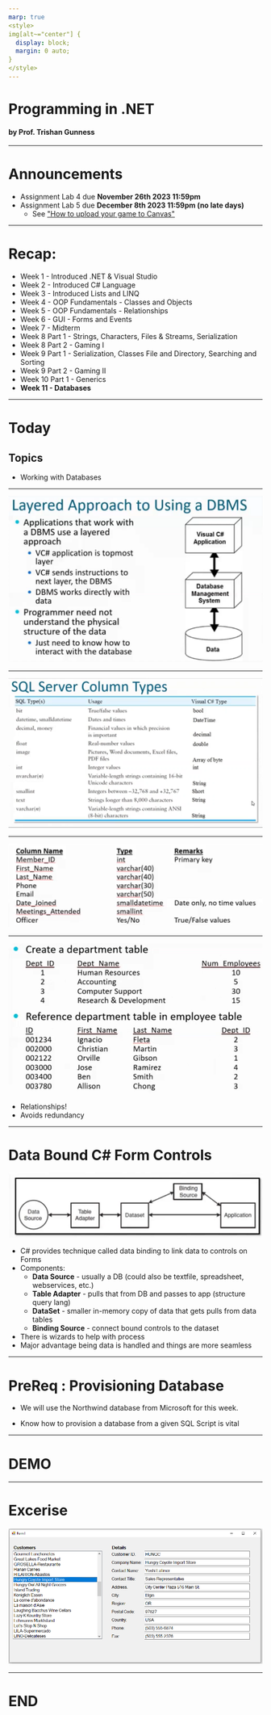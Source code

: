 ```yaml
---
marp: true
<style>
img[alt~="center"] {
  display: block;
  margin: 0 auto;
}
</style>
---
```

# Programming in .NET
#### by Prof. Trishan Gunness 
---
# Announcements  

- Assignment Lab 4 due **November 26th 2023 11:59pm**
- Assignment Lab 5 due **December 8th 2023 11:59pm (no late days)**
  - See ["How to upload your game to Canvas"](https://www.youtube.com/watch?v=PNpVoE8w2r8)
---
<style scoped>section { font-size: 25px; }</style>
# Recap:
- Week 1 - Introduced .NET & Visual Studio
- Week 2 - Introduced C# Language
- Week 3 - Introduced Lists and LINQ
- Week 4 - OOP Fundamentals - Classes and Objects
- Week 5 - OOP Fundamentals - Relationships
- Week 6 - GUI - Forms and Events
- Week 7 - Midterm
- Week 8 Part 1 - Strings, Characters, Files & Streams, Serialization
- Week 8 Part 2 - Gaming I
- Week 9 Part 1 - Serialization, Classes File and Directory, Searching and Sorting
- Week 9 Part 2 - Gaming II
- Week 10 Part 1 - Generics
- **Week 11 - Databases**
---

# Today

## Topics
- Working with Databases

---

![Alt text](Wee11.1-image.png)

---
![Alt text](Wee11.1-image-1.png)

---


![Alt text](Wee11.1-image-2.png)

---
<style scoped>section { font-size: 25px; }</style>

![bg left 100%](image-3.png)

- Relationships!
- Avoids redundancy

---
<style scoped>section { font-size: 23px; }</style>

# Data Bound C# Form Controls
![Alt text](Wee11.1-image-4.png)
- C# provides technique called data binding to link data to controls on Forms
- Components:
    - **Data Source** - usually a DB (could also be textfile, spreadsheet, webservices, etc.)
    - **Table Adapter** - pulls that from DB and passes to app (structure query lang)
    - **DataSet** - smaller in-memory copy of data that gets pulls from data tables
    - **Binding Source** - connect bound controls to the dataset
- There is wizards to help with process
- Major advantage being data is handled and things are more seamless

---
# PreReq : Provisioning Database

- We will use the Northwind database from Microsoft for this week.

- Know how to provision a database from a given SQL Script is vital

---

# DEMO

---

# Excerise

![Alt text](Wee11.1-image-6.png)


---

# END